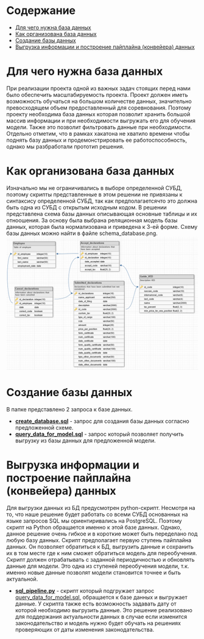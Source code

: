# Содержание

- [Для чего нужна база данных](#task1)
- [Как организована база данных](#task2)
- [Создание базы данных](#task3)
- [Выгрузка информации и построение пайплайна (конвейера) данных](#task4)

# Для чего нужна база данных <a class="anchor" id="task1"></a>
При реализации проекта одной из важных задач стоящих перед нами было обеспечить масштабируемость проекта. Проект должен иметь возможность обучаться на большом количестве данных, значительно превосходящем объем предоставленный для соревнования. Поэтому проекту необходима база данных которая позволит хранить большой массив информации и при необходимости выгружать его для обучения модели. Также это позволит фильтровать данные при необходимости.
Отдельно отметим, что в рамках хакатона не хватило времени чтобы поднять базу данных и продемонстрировать ее работоспособность, однако мы разбработали прототип решения.

# Как организована база данных <a class="anchor" id="task2"></a>
Изначально мы не ограничивались в выборе определенной СУБД, поэтому скрипты представленные в этом решении не привязаны к синтаксису определенной СУБД, так как предполагаетсячто это должна быть одна из СУБД с открытым исходным кодом. 
В решении представлена схема базы данных описывающая основные таблицы  и их отноошения. За основу была выбрана реляционная модель базы данных, которая была нормализована и приведена к 3-ей форме. Схему базы данных можно найти в файле schema_database.png.
![schema_database](schema_database.png 'Схема базы данных')

# Создание базы данных <a class="anchor" id="task3"></a>
В папке представлено 2 запроса к базе данных.
- **[create_database.sql](https://github.com/Sekai-no-uragawa/aihack/blob/main/sql_database/create_database.sql)** - запрос для создания базы данных согласно предложенной схеме.
- **[query_data_for_model.sql](https://github.com/Sekai-no-uragawa/aihack/blob/main/sql_database/query_data_for_model.sql)** - запрос который позволяет получить выгрузку из базы данных для предложенной модели.

# Выгрузка информации и построение пайплайна (конвейера) данных <a class="anchor" id="task4"></a>
Для выгрузки данных из БД предусмотрен python-скрипт. Несмотря на то, что наше решение будет работать со всеми СУБД основанных на языке запросов SQL мы ориентиривались на PostgreSQL. Поэтому скрипт на Python обращается именно к этой базе данных. Однако, данное решение очень гибкое и в короткие может быть переделано под любую базу данных.
Скрипт предполагает первую ступень пайплайна данных. Он позволяет обратиться к БД, выгрузить данные и сохранить их в том месте где к ним сможет обратиться модель для переобучения. Скрипт должен отрабатывать с заданной периодичностью и обновлять данные для модели. Это одна из ступеней переобучения модели, т.к. именно новые данные позволят модели становится точнее и быть актуальной.
- **[sql_pipeline.py](https://github.com/Sekai-no-uragawa/aihack/blob/main/sql_database/sql_pipeline.py)** - скрипт который подгружает запрос [query_data_for_model.sql](https://github.com/Sekai-no-uragawa/aihack/blob/main/sql_database/query_data_for_model.sql), обращается к базе данных и выгружает данные. 
У скрипта также есть возможность задавать дату от которой необходимо выгрузить данные. Это решение реализовано для поддержания актуальности данных в случае если изменится законодательство и модель нужно будет обучать на решениях проверяющих от даты изменения законодательства.
